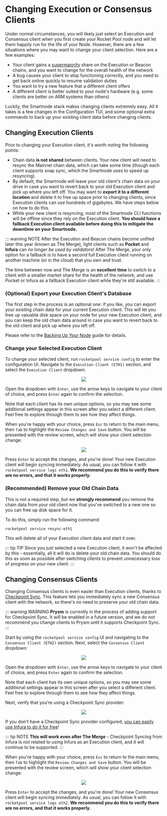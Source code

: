 # Changing Execution or Consensus Clients

Under normal circumstances, you will likely just select an Execution and Consensus client when you first create your Rocket Pool node and will let them happily run for the life of your Node.
However, there are a few situations where you may want to change your client selection.
Here are a few examples:

- Your client gains a [supermajority](https://clientdiversity.org/) share on the Execution or Beacon chains, and you want to change for the overall health of the network
- A bug causes your client to stop functioning correctly, and you need to get back online quickly to resume validation duties
- You want to try a new feature that a different client offers
- A different client is better suited to your node's hardware (e.g. some clients are better on ARM systems than others)

Luckily, the Smartnode stack makes changing clients extremely easy.
All it takes is a few changes in the Configuration TUI, and some optional extra commands to back up your existing client data before changing clients.


## Changing Execution Clients

Prior to changing your Execution client, it's worth noting the following points:

- Chain data **is not shared** between clients. Your new client will need to resync the Mainnet chain data, which can take some time (though each client supports snap sync, which the Smartnode uses to speed up resyncing).
- By default, the Smartnode will leave your old client's chain data on your drive in case you want to revert back to your old Execution client and pick up where you left off. You may want to **export it to a different location** and delete it to free up space prior to changing clients, since Execution clients can use hundreds of gigabytes. We have steps below on how to do this.
- While your new client is resyncing, most of the Smartnode CLI functions will be offline since they rely on the Execution client. **You should have a fallback Execution client available before doing this to mitigate the downtime on your Smartnode.**

::: warning NOTE
After the Execution and Beacon chains become unified later this year (known as The Merge), light clients such as **Pocket** and **Infura** can *no longer be used by validators*!
After The Merge, your only option for a fallback is to have a second full Execution client running on another machine (or in the cloud) that you own and trust.

The time between now and The Merge is an **excellent time** to switch to a client with a smaller market share for the health of the network, and use Pocket or Infura as a fallback Execution client while they're still available.
:::


### (Optional) Export your Execution Client's Database

The first step in the process is an optional one: if you like, you can export your existing chain data for your current Execution client.
This will let you free up valuable disk space on your node for your new Execution client, and you can keep the old chain data around in case you want to revert back to the old client and pick up where you left off.

Please refer to the [Backing Up Your Node](./backups.md##backing-up-your-execution-chain-data) guide for details.


### Change your Selected Execution Client

To change your selected client, run `rocketpool service config` to enter the configuration UI.
Navigate to the `Execution Client (ETH1)` section, and select the `Execution Client` dropdown:

<center>

![](./images/tui-select-ec.png)

</center>

Open the dropdown with `Enter`, use the arrow keys to navigate to your client of choice, and press `Enter` again to confirm the selection.

Note that each client has its own unique options, so you may see some additional settings appear in this screen after you select a different client.
Feel free to explore through them to see how they affect things.

When you're happy with your choice, press `Esc` to return to the main menu, then `Tab` to highlight the `Review Changes and Save` button.
You will be presented with the review screen, which will show your client selection change:

<center>

![](./images/tui-confirm-ec.png)

</center>

Press `Enter` to accept the changes, and you're done!
Your new Execution client will begin syncing immediately.
As usual, you can follow it with `rocketpool service logs eth1`.
**We recommend you do this to verify there are no errors, and that it works properly.**


### (Recommended) Remove your Old Chain Data

This is not a required step, but we **strongly recommend** you remove the chain data from your old client now that you've switched to a new one so you can free up disk space for it.

To do this, simply run the following command:

```
rocketpool service resync-eth1
```

This will delete all of your Execution client data and start it over.

::: tip TIP
Since you just selected a new Execution client, it won't be affected by this - essentially, all it will do is delete your old chain data.
You should do this as soon as possible after switching clients to prevent unnecessary loss of progress on your new client.
:::


## Changing Consensus Clients

Changing Consensus clients is even easier than Execution clients, thanks to [Checkpoint Sync](./config-docker.md#beacon-chain-checkpoint-syncing-with-infura).
This feature lets you immediately sync a new Consensus client with the network, so there's no need to preserve your old chain data.

::: warning WARNING
**Prysm** is currently in the process of adding support for Checkpoint Sync.
It will be enabled in a future version, and we do not recommend you change clients to Prysm until it supports Checkpoint Sync.
:::

Start by using the `rocketpool service config` UI and navigating to the `Consensus Client (ETH2)` section.
Next, select the `Consensus Client` dropdown:

<center>

![](./images/tui-select-cc.png)

</center>

Open the dropdown with `Enter`, use the arrow keys to navigate to your client of choice, and press `Enter` again to confirm the selection.

Note that each client has its own unique options, so you may see some additional settings appear in this screen after you select a different client.
Feel free to explore through them to see how they affect things.

Next, verify that you're using a Checkpoint Sync provider:

<center>

![](./images/tui-checkpoint-sync.png)

</center>

If you don't have a Checkpoint Sync provider configured, [you can easily use Infura to do it for free](./config-docker.md#beacon-chain-checkpoint-syncing-with-infura)!

::: tip NOTE
**This will work even after The Merge** - Checkpoint Syncing from Infura is *not* related to using Infura as an Execution client, and it will continue to be supported.
:::

When you're happy with your choice, press `Esc` to return to the main menu, then `Tab` to highlight the `Review Changes and Save` button.
You will be presented with the review screen, which will show your client selection change:

<center>

![](./images/tui-confirm-cc.png)

</center>

Press `Enter` to accept the changes, and you're done!
Your new Consensus client will begin syncing immediately.
As usual, you can follow it with `rocketpool service logs eth2`.
**We recommend you do this to verify there are no errors, and that it works properly.**
